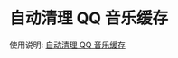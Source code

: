 # 自动清理 QQ 音乐缓存

使用说明: [自动清理 QQ 音乐缓存](https://www.notion.so/quicy/QQ-b7942c2396af4267b71555e619da6a44)